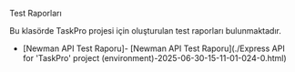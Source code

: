 Test Raporları

Bu klasörde TaskPro projesi için oluşturulan test raporları bulunmaktadır.

- [Newman API Test Raporu]- [Newman API Test Raporu](./Express API for 'TaskPro' project (environment)-2025-06-30-15-11-01-024-0.html)

